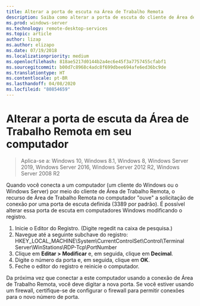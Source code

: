 ```yaml
---
title: Alterar a porta de escuta na Área de Trabalho Remota
description: Saiba como alterar a porta de escuta do cliente de Área de Trabalho Remota.
ms.prod: windows-server
ms.technology: remote-desktop-services
ms.topic: article
author: lizap
ms.author: elizapo
ms.date: 07/19/2018
ms.localizationpriority: medium
ms.openlocfilehash: 818ae5217d0144b2a4ec6e45f3a7757455cfabf1
ms.sourcegitcommit: b00d7c8968c4adc8f699dbee694afe6ed36bc9de
ms.translationtype: HT
ms.contentlocale: pt-BR
ms.lasthandoff: 04/08/2020
ms.locfileid: "80854659"
---
```

# <a name="change-the-listening-port-for-remote-desktop-on-your-computer"></a>Alterar a porta de escuta da Área de Trabalho Remota em seu computador

>Aplica-se a: Windows 10, Windows 8.1, Windows 8, Windows Server 2019, Windows Server 2016, Windows Server 2012 R2, Windows Server 2008 R2

Quando você conecta a um computador (um cliente do Windows ou o Windows Server) por meio do cliente de Área de Trabalho Remota, o recurso de Área de Trabalho Remota no computador "ouve" a solicitação de conexão por uma porta de escuta definida (3389 por padrão). É possível alterar essa porta de escuta em computadores Windows modificando o registro.

1. Inicie o Editor do Registro. (Digite regedit na caixa de pesquisa.)
2. Navegue até a seguinte subchave do registro: HKEY_LOCAL_MACHINE\System\CurrentControlSet\Control\Terminal Server\WinStations\RDP-Tcp\PortNumber
3. Clique em **Editar > Modificar** e, em seguida, clique em **Decimal**.
4. Digite o número da porta e, em seguida, clique em **OK**. 
5. Feche o editor do registro e reinicie o computador.

Da próxima vez que conectar a este computador usando a conexão de Área de Trabalho Remota, você deve digitar a nova porta. Se você estiver usando um firewall, certifique-se de configurar o firewall para permitir conexões para o novo número de porta.
